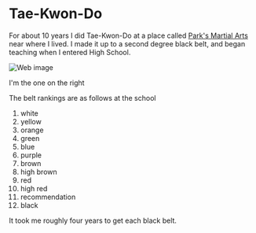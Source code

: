 # Tae-Kwon-Do

For about 10 years I did Tae-Kwon-Do at a 
place called [Park's Martial Arts](http://parksma.net/) near where I lived.
I made it up to a second degree black belt, and began
teaching when I entered High School.


![Web image](https://scontent-ort2-2.xx.fbcdn.net/v/t31.0-8/24799567_1733015163397617_4245534811364893416_o.jpg?_nc_cat=111&_nc_ohc=BYOY4fMAkeEAQkOWWb6KGICuwSkp4oyCDcDlDFSiSRKzA2e8E6ZgkqvAQ&_nc_ht=scontent-ort2-2.xx&oh=5796e9ae5f2d879b51654e0baa8fbabd&oe=5E7923BA)

I'm the one on the right

The belt rankings are as follows at the school
1. white
1. yellow
1. orange
1. green
1. blue
1. purple
1. brown
1. high brown
1. red 
1. high red 
1. recommendation 
1. black

It took me roughly four years to get each black belt.

